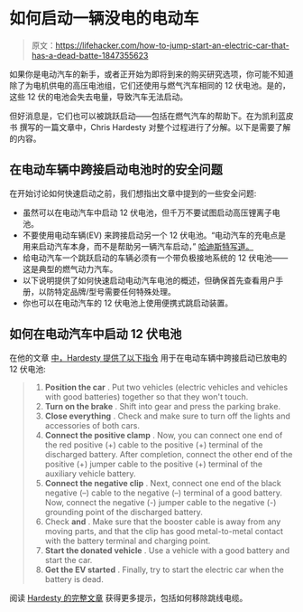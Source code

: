 # 如何启动一辆没电的电动车

> 原文：<https://lifehacker.com/how-to-jump-start-an-electric-car-that-has-a-dead-batte-1847355623>

如果你是电动汽车的新手，或者正开始为即将到来的购买研究选项，你可能不知道除了为电机供电的高压电池组，它们还使用与燃气汽车相同的 12 伏电池。是的，这些 12 伏的电池会失去电量，导致汽车无法启动。



但好消息是，它们也可以被跳跃启动——包括在燃气汽车的帮助下。在为凯利蓝皮书 撰写的一篇文章中，Chris Hardesty 对整个过程进行了分解。以下是需要了解的内容。

## 在电动车辆中跨接启动电池时的安全问题

在开始讨论如何快速启动之前，我们想指出文章中提到的一些安全问题:

*   虽然可以在电动汽车中启动 12 伏电池，但千万不要试图启动高压锂离子电池。
*   不要使用电动车辆(EV) 来跨接启动另一个 12 伏电池。“电动汽车的充电点是用来启动汽车本身，而不是帮助另一辆汽车启动，” [哈迪斯特写道。](https://www.kbb.com/car-advice/jump-start-electric-car-battery/)
*   给电动汽车一个跳跃启动的车辆必须有一个带负极接地系统的 12 伏电池——这是典型的燃气动力汽车。
*   以下说明提供了如何快速启动电动汽车电池的概述，但确保首先查看用户手册，以防特定品牌/型号需要任何特殊处理。
*   你也可以在电动汽车的 12 伏电池上使用便携式跳启动装置。

## 如何在电动汽车中启动 12 伏电池

在他的文章 [中，Hardesty 提供了以下指令](https://www.kbb.com/car-advice/jump-start-electric-car-battery/) 用于在电动车辆中跨接启动已放电的 12 伏电池:

> 1.  **Position the car** . Put two vehicles (electric vehicles and vehicles with good batteries) together so that they won't touch.
> 2.  **Turn on the brake** . Shift into gear and press the parking brake.
> 3.  **Close everything** . Check and make sure to turn off the lights and accessories of both cars.
> 4.  **Connect the positive clamp** . Now, you can connect one end of the red positive (+) cable to the positive (+) terminal of the discharged battery. After completion, connect the other end of the positive (+) jumper cable to the positive (+) terminal of the auxiliary vehicle battery.
> 5.  **Connect the negative clip** . Next, connect one end of the black negative (–) cable to the negative (–) terminal of a good battery. Now, connect the negative (-) jumper cable to the negative (-) grounding point of the discharged battery.
> 6.  Check **and** . Make sure that the booster cable is away from any moving parts, and that the clip has good metal-to-metal contact with the battery terminal and charging point.
> 7.  **Start the donated vehicle** . Use a vehicle with a good battery and start the car.
> 8.  **Get the EV started** . Finally, try to start the electric car when the battery is dead.

阅读 [Hardesty 的完整文章](https://www.kbb.com/car-advice/jump-start-electric-car-battery/) 获得更多提示，包括如何移除跳线电缆。